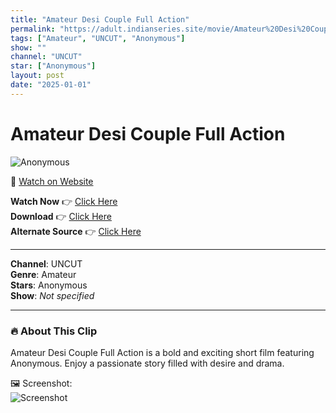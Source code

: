 ```yaml
---
title: "Amateur Desi Couple Full Action"
permalink: "https://adult.indianseries.site/movie/Amateur%20Desi%20Couple%20Full%20Action"
tags: ["Amateur", "UNCUT", "Anonymous"]
show: ""
channel: "UNCUT"
star: ["Anonymous"]
layout: post
date: "2025-01-01"
---
```


# Amateur Desi Couple Full Action

![Anonymous](https://shorts.desisins.com/wp-content/uploads/2023/05/Amature-Couple-Full-Action-shorts.desisins.com_.jpg)

🔗 [Watch on Website](https://adult.indianseries.site/movie/Amateur%20Desi%20Couple%20Full%20Action)

**Watch Now** 👉 [Click Here](https://adult.indianseries.site/movie/Amateur%20Desi%20Couple%20Full%20Action)  
**Download** 👉 [Click Here](https://adult.indianseries.site/movie/Amateur%20Desi%20Couple%20Full%20Action)  
**Alternate Source** 👉 [Click Here](https://adult.indianseries.site/movie/Amateur%20Desi%20Couple%20Full%20Action)

---

**Channel**: UNCUT  
**Genre**: Amateur  
**Stars**: Anonymous  
**Show**: *Not specified*

---

### 🔥 About This Clip

Amateur Desi Couple Full Action is a bold and exciting short film featuring Anonymous. Enjoy a passionate story filled with desire and drama.
 
🖼️ Screenshot:  
![Screenshot](https://shorts.desisins.com/wp-content/uploads/2023/05/Amature-Couple-Full-Action-shorts.desisins.com_.jpg)
